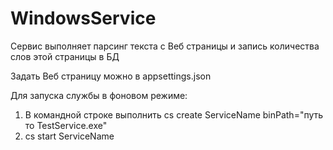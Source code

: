 # WindowsService
Сервис выполняет парсинг текста c Веб страницы и запись количества слов этой страницы в БД

Задать Веб страницу можно в appsettings.json

Для запуска службы в фоновом режиме:
1. В командной строке выполнить  cs create ServiceName binPath="путь то TestService.exe"
2. cs start ServiceName


